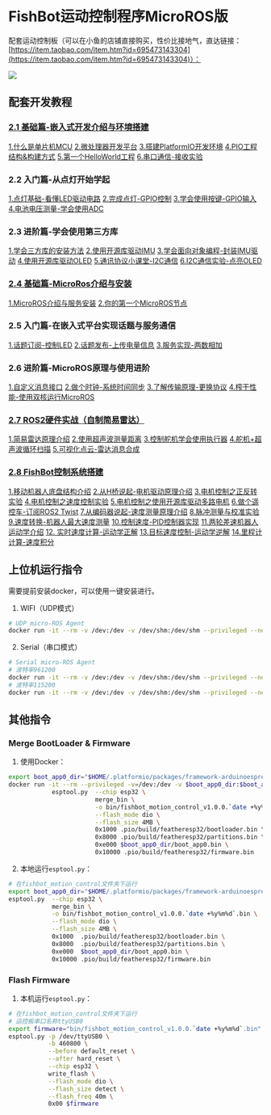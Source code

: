 # FishBot运动控制程序MicroROS版

配套运动控制板（可以在小鱼的店铺直接购买，性价比接地气，直达链接：[https://item.taobao.com/item.htm?id=695473143304](https://item.taobao.com/item.htm?id=695473143304)）：

![](./docs/images/1670950515258-0c1474f6-2d5a-4030-a1df-87bfdff78ba5-image-resized.png)


## 配套开发教程

### [2.1 基础篇-嵌入式开发介绍与环境搭建](https://fishros.com/d2lros2/#/humble/chapt13/%E7%AB%A0%E8%8A%82%E5%AF%BC%E8%AF%BB) 

[1.什么是单片机MCU](https://fishros.com/d2lros2/#/humble/chapt13/get_started/1.%E4%BB%80%E4%B9%88%E6%98%AF%E5%8D%95%E7%89%87%E6%9C%BAMCU)
[2.微处理器开发平台](https://fishros.com/d2lros2/#/humble/chapt13/get_started/2.%E5%8D%95%E7%89%87%E6%9C%BA%E5%BC%80%E5%8F%91%E5%B9%B3%E5%8F%B0)
[3.搭建PlatformIO开发环境](https://fishros.com/d2lros2/#/humble/chapt13/get_started/3.%E6%90%AD%E5%BB%BAPlateFormIO%E5%BC%80%E5%8F%91%E7%8E%AF%E5%A2%83)
[4.PIO工程结构&构建方式](https://fishros.com/d2lros2/#/humble/chapt13/get_started/4.PIO%E5%B7%A5%E7%A8%8B%E7%BB%93%E6%9E%84&%E6%9E%84%E5%BB%BA%E6%96%B9%E5%BC%8F)
[5.第一个HelloWorld工程](https://fishros.com/d2lros2/#/humble/chapt13/get_started/5.%E7%AC%AC%E4%B8%80%E4%B8%AAHelloWord%E5%B7%A5%E7%A8%8B)
[6.串口通信-接收实验](https://fishros.com/d2lros2/#/humble/chapt13/get_started/6.%E4%B8%B2%E5%8F%A3%E9%80%9A%E4%BF%A1-%E6%8E%A5%E6%94%B6%E5%AE%9E%E9%AA%8C)

### 2.2  入门篇-从点灯开始学起 
[1.点灯基础-看懂LED驱动电路](https://fishros.com/d2lros2/#/humble/chapt13/basic/1.%E7%82%B9%E7%81%AF%E5%9F%BA%E7%A1%80-%E7%9C%8B%E6%87%82LED%E9%A9%B1%E5%8A%A8%E7%94%B5%E8%B7%AF)
[2.完成点灯-GPIO控制](https://fishros.com/d2lros2/#/humble/chapt13/basic/2.%E5%AE%8C%E6%88%90%E7%82%B9%E7%81%AFGPIO%E6%8E%A7%E5%88%B6)
[3.学会使用按键-GPIO输入](https://fishros.com/d2lros2/#/humble/chapt13/basic/3.%E5%AD%A6%E4%BC%9A%E4%BD%BF%E7%94%A8%E6%8C%89%E9%94%AEGPIO%E8%BE%93%E5%85%A5)
[4.电池电压测量-学会使用ADC](https://fishros.com/d2lros2/#/humble/chapt13/basic/4.%E7%94%B5%E6%B1%A0%E7%94%B5%E5%8E%8B%E6%B5%8B%E9%87%8F-%E5%AD%A6%E4%BC%9A%E4%BD%BF%E7%94%A8ADC)

### 2.3 进阶篇-学会使用第三方库
[1.学会三方库的安装方法](https://fishros.com/d2lros2/#/humble/chapt13/advance/1.%E5%AD%A6%E4%BC%9A%E5%AE%89%E8%A3%85%E7%AC%AC%E4%B8%89%E6%96%B9%E5%BC%80%E6%BA%90%E5%BA%93)
[2.使用开源库驱动IMU](https://fishros.com/d2lros2/#/humble/chapt13/advance/2.%E4%BD%BF%E7%94%A8%E5%BC%80%E6%BA%90%E5%BA%93%E9%A9%B1%E5%8A%A8IMU)
[3.学会面向对象编程-封装IMU驱动](https://fishros.com/d2lros2/#/humble/chapt13/advance/3.%E5%AD%A6%E4%BC%9A%E9%9D%A2%E5%90%91%E5%AF%B9%E8%B1%A1%E7%BC%96%E7%A8%8B-%E5%B0%81%E8%A3%85IMU%E9%A9%B1%E5%8A%A8)
[4.使用开源库驱动OLED](https://fishros.com/d2lros2/#/humble/chapt13/advance/4.%E4%BD%BF%E7%94%A8%E5%BC%80%E6%BA%90%E5%BA%93%E9%A9%B1%E5%8A%A8OLED)
[5.通讯协议小课堂-I2C通信](https://fishros.com/d2lros2/#/humble/chapt13/advance/5.%E9%80%9A%E8%AE%AF%E5%8D%8F%E8%AE%AE%E5%B0%8F%E8%AF%BE%E5%A0%82-I2C%E9%80%9A%E4%BF%A1)
 [6.I2C通信实验-点亮OLED](https://fishros.com/d2lros2/#/humble/chapt13/advance/6.I2C%E9%80%9A%E4%BF%A1%E5%AE%9E%E9%AA%8C-%E7%82%B9%E4%BA%AEOLED)

### [2.4 基础篇-MicroRos介绍与安装](https://fishros.com/d2lros2/#/humble/chapt14/%E7%AB%A0%E8%8A%82%E5%AF%BC%E8%AF%BB)

[1.MicroROS介绍与服务安装](https://fishros.com/d2lros2/#/humble/chapt14/basic/1.MicroROS%E4%BB%8B%E7%BB%8D%E4%B8%8E%E6%9C%8D%E5%8A%A1%E5%AE%89%E8%A3%85)
[2.你的第一个MicroROS节点](https://fishros.com/d2lros2/#/humble/chapt14/basic/2.%E4%BD%A0%E7%9A%84%E7%AC%AC%E4%B8%80%E4%B8%AAMicroROS%E8%8A%82%E7%82%B9)

### 2.5 入门篇-在嵌入式平台实现话题与服务通信
[1.话题订阅-控制LED](https://fishros.com/d2lros2/#/humble/chapt14/get_started/1.%E8%AF%9D%E9%A2%98%E8%AE%A2%E9%98%85-%E6%8E%A7%E5%88%B6LED)
[2.话题发布-上传电量信息](https://fishros.com/d2lros2/#/humble/chapt14/get_started/2.MicroROS-%E8%AF%9D%E9%A2%98%E5%8F%91%E5%B8%83%E5%AE%9E%E7%8E%B0)
[3.服务实现-两数相加](https://fishros.com/d2lros2/#/humble/chapt14/get_started/3.MicroROS-%E6%9C%8D%E5%8A%A1%E9%80%9A%E4%BF%A1%E6%9C%8D%E5%8A%A1%E7%AB%AF%E5%AE%9E%E7%8E%B0)

### 2.6 进阶篇-MicroROS原理与使用进阶
[1.自定义消息接口](https://fishros.com/d2lros2/#/humble/chapt14/advance/1.%E6%8E%A7%E5%88%B6OLED-%E8%87%AA%E5%AE%9A%E4%B9%89%E6%B6%88%E6%81%AF%E6%8E%A5%E5%8F%A3)
[2.做个时钟-系统时间同步](https://fishros.com/d2lros2/#/humble/chapt14/advance/2.%E5%81%9A%E4%B8%AA%E6%97%B6%E9%92%9F-%E7%B3%BB%E7%BB%9F%E6%97%B6%E9%97%B4%E5%90%8C%E6%AD%A5)
[3.了解传输原理-更换协议](https://fishros.com/d2lros2/#/humble/chapt14/advance/3.%E6%97%A0%E7%BA%BF%E9%80%9A%E8%AE%AF-%E4%BA%86%E8%A7%A3%E4%BC%A0%E8%BE%93%E5%8E%9F%E7%90%86)
[4.榨干性能-使用双核运行MicroROS](https://fishros.com/d2lros2/#/humble/chapt14/advance/4.%E6%A6%A8%E5%B9%B2%E6%80%A7%E8%83%BD-%E4%BD%BF%E7%94%A8%E5%8F%8C%E6%A0%B8%E8%BF%90%E8%A1%8CMicroROS)

### [2.7  ROS2硬件实战（自制简易雷达）](https://fishros.com/d2lros2/#/humble/chapt15/%E7%AB%A0%E8%8A%82%E5%AF%BC%E8%AF%BB)
[1.简易雷达原理介绍](https://fishros.com/d2lros2/#/humble/chapt15/1.%E7%AE%80%E6%98%93%E9%9B%B7%E8%BE%BE%E5%8E%9F%E7%90%86%E4%BB%8B%E7%BB%8D)
[2.使用超声波测量距离](https://fishros.com/d2lros2/#/humble/chapt15/2.%E6%B5%8B%E9%87%8F%E8%B7%9D%E7%A6%BB%E5%AD%A6%E4%BC%9A%E8%B6%85%E5%A3%B0%E6%B3%A2%E4%BC%A0%E6%84%9F%E5%99%A8)
[3.控制舵机学会使用执行器](https://fishros.com/d2lros2/#/humble/chapt15/3.%E6%8E%A7%E5%88%B6%E8%88%B5%E6%9C%BA%E5%AD%A6%E4%BC%9A%E4%BD%BF%E7%94%A8%E6%89%A7%E8%A1%8C%E5%99%A8)
[4.舵机+超声波循环扫描](https://fishros.com/d2lros2/#/humble/chapt15/4.%E8%88%B5%E6%9C%BA+%E8%B6%85%E5%A3%B0%E6%B3%A2%E5%BE%AA%E7%8E%AF%E6%89%AB%E6%8F%8F)
[5.可视化点云-雷达消息合成](https://fishros.com/d2lros2/#/humble/chapt15/5.%E5%8F%AF%E8%A7%86%E5%8C%96%E7%82%B9%E4%BA%91-%E9%9B%B7%E8%BE%BE%E6%B6%88%E6%81%AF%E5%90%88%E6%88%90)

### [2.8 FishBot控制系统搭建](https://fishros.com/d2lros2/#/humble/chapt16/%E7%AB%A0%E8%8A%82%E5%AF%BC%E8%AF%BB)
[1.移动机器人底盘结构介绍](https://fishros.com/d2lros2/#/humble/chapt16/1.%E7%A7%BB%E5%8A%A8%E6%9C%BA%E5%99%A8%E4%BA%BA%E5%BA%95%E7%9B%98%E7%BB%93%E6%9E%84%E4%BB%8B%E7%BB%8D)
[2.从H桥说起-电机驱动原理介绍](https://fishros.com/d2lros2/#/humble/chapt16/2.%E4%BB%8EH%E6%A1%A5%E8%AF%B4%E8%B5%B7-%E7%94%B5%E6%9C%BA%E9%A9%B1%E5%8A%A8%E5%8E%9F%E7%90%86%E4%BB%8B%E7%BB%8D)
[3.电机控制之正反转实验](https://fishros.com/d2lros2/#/humble/chapt16/3.%E7%94%B5%E6%9C%BA%E6%8E%A7%E5%88%B6%E4%B9%8B%E6%AD%A3%E5%8F%8D%E8%BD%AC%E5%AE%9E%E9%AA%8C)
[4.电机控制之速度控制实验](https://fishros.com/d2lros2/#/humble/chapt16/4.%E7%94%B5%E6%9C%BA%E6%8E%A7%E5%88%B6%E4%B9%8B%E9%80%9F%E5%BA%A6%E6%8E%A7%E5%88%B6%E5%AE%9E%E9%AA%8C)
[5.电机控制之使用开源库驱动多路电机](https://fishros.com/d2lros2/#/humble/chapt16/5.%E7%94%B5%E6%9C%BA%E6%8E%A7%E5%88%B6%E4%B9%8B%E4%BD%BF%E7%94%A8%E5%BC%80%E6%BA%90%E5%BA%93%E9%A9%B1%E5%8A%A8%E5%A4%9A%E8%B7%AF%E7%94%B5%E6%9C%BA)
[6.做个遥控车-订阅ROS2 Twist](https://fishros.com/d2lros2/#/humble/chapt16/6.%E5%81%9A%E4%B8%AA%E9%81%A5%E6%8E%A7%E8%BD%A6-%E8%AE%A2%E9%98%85ROS2Twist)
[7.从编码器说起-速度测量原理介绍](https://fishros.com/d2lros2/#/humble/chapt16/7.%E9%80%9F%E5%BA%A6%E6%B5%8B%E9%87%8F-%E5%AD%A6%E4%BC%9A%E4%BD%BF%E7%94%A8%E7%BC%96%E7%A0%81%E5%99%A8)
[8.脉冲测量与校准实验](https://fishros.com/d2lros2/#/humble/chapt16/8.%E8%84%89%E5%86%B2%E6%B5%8B%E9%87%8F%E4%B8%8E%E6%A0%A1%E5%87%86%E5%AE%9E%E9%AA%8C)
[9.速度转换-机器人最大速度测量](https://fishros.com/d2lros2/#/humble/chapt16/9.%E9%80%9F%E5%BA%A6%E8%BD%AC%E6%8D%A2-%E6%9C%BA%E5%99%A8%E4%BA%BA%E6%9C%80%E5%A4%A7%E9%80%9F%E5%BA%A6%E6%B5%8B%E9%87%8F)
[10.控制速度-PID控制器实现](https://fishros.com/d2lros2/#/humble/chapt16/10.%E6%8E%A7%E5%88%B6%E9%80%9F%E5%BA%A6-PID%E6%8E%A7%E5%88%B6%E5%99%A8%E5%AE%9E%E7%8E%B0)
[11.两轮差速机器人运动学介绍](https://fishros.com/d2lros2/#/humble/chapt16/11.%E4%B8%A4%E8%BD%AE%E5%B7%AE%E9%80%9F%E8%BF%90%E5%8A%A8%E5%AD%A6%E4%BB%8B%E7%BB%8D)
[12. 实时速度计算-运动学正解](https://fishros.com/d2lros2/#/humble/chapt16/12.%E5%AE%9E%E6%97%B6%E9%80%9F%E5%BA%A6%E8%AE%A1%E7%AE%97-%E8%BF%90%E5%8A%A8%E5%AD%A6%E6%AD%A3%E8%A7%A3)
[13.目标速度控制-运动学逆解](https://fishros.com/d2lros2/#/humble/chapt16/13.%E7%9B%AE%E6%A0%87%E9%80%9F%E5%BA%A6%E6%8E%A7%E5%88%B6-%E8%BF%90%E5%8A%A8%E5%AD%A6%E9%80%86%E8%A7%A3)
[14.里程计计算-速度积分](https://fishros.com/d2lros2/#/humble/chapt16/14.%E9%87%8C%E7%A8%8B%E8%AE%A1%E8%AE%A1%E7%AE%97-%E9%80%9F%E5%BA%A6%E7%A7%AF%E5%88%86)



## 上位机运行指令

需要提前安装docker，可以使用一键安装进行。

1. WIFI（UDP模式）

```bash
# UDP micro-ROS Agent
docker run -it --rm -v /dev:/dev -v /dev/shm:/dev/shm --privileged --net=host microros/micro-ros-agent:$ROS_DISTRO udp4 --port 8888 -v6
```

2. Serial（串口模式）

```bash
# Serial micro-ROS Agent
# 波特率961200
docker run -it --rm -v /dev:/dev -v /dev/shm:/dev/shm --privileged --net=host microros/micro-ros-agent:$ROS_DISTRO serial --dev /dev/ttyUSB0 -v6 -b 921600
# 波特率115200
docker run -it --rm -v /dev:/dev -v /dev/shm:/dev/shm --privileged --net=host microros/micro-ros-agent:$ROS_DISTRO serial --dev /dev/ttyUSB0 -v6 -b 115200
```

## 其他指令 

### Merge BootLoader & Firmware

1. 使用Docker：

```bash
export boot_app0_dir="$HOME/.platformio/packages/framework-arduinoespressif32/tools/partitions"
docker run -it --rm --privileged -v=/dev:/dev -v $boot_app0_dir:$boot_app0_dir -v `pwd`:`pwd` -w `pwd` fishros2/fishbot-tool \
            esptool.py  --chip esp32 \
                        merge_bin \
                        -o bin/fishbot_motion_control_v1.0.0.`date +%y%m%d`.bin \
                        --flash_mode dio \
                        --flash_size 4MB \
                        0x1000 .pio/build/featheresp32/bootloader.bin \
                        0x8000 .pio/build/featheresp32/partitions.bin \
                        0xe000 $boot_app0_dir/boot_app0.bin \
                        0x10000 .pio/build/featheresp32/firmware.bin
```

2. 本地运行`esptool.py`：

```bash
# 在fishbot_motion_control文件夹下运行
export boot_app0_dir="$HOME/.platformio/packages/framework-arduinoespressif32/tools/partitions"
esptool.py  --chip esp32 \
            merge_bin \
            -o bin/fishbot_motion_control_v1.0.0.`date +%y%m%d`.bin \
            --flash_mode dio \
            --flash_size 4MB \
            0x1000  .pio/build/featheresp32/bootloader.bin \
            0x8000  .pio/build/featheresp32/partitions.bin \
            0xe000  $boot_app0_dir/boot_app0.bin \
            0x10000 .pio/build/featheresp32/firmware.bin
```

### Flash Firmware

1. 本机运行`esptool.py`：

```bash
# 在fishbot_motion_control文件夹下运行
# 运控板串口名称ttyUSB0
export firmware="bin/fishbot_motion_control_v1.0.0.`date +%y%m%d`.bin"
esptool.py -p /dev/ttyUSB0 \
           -b 460800 \
           --before default_reset \
           --after hard_reset \
           --chip esp32 \
           write_flash \
           --flash_mode dio \
           --flash_size detect \
           --flash_freq 40m \
           0x00 $firmware
```
